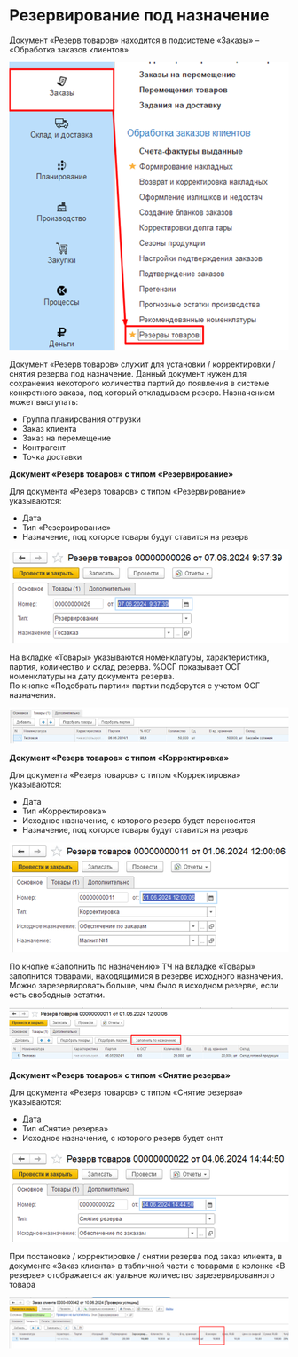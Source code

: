 # Резервирование под назначение

Документ «Резерв товаров» находится в подсистеме «Заказы» – «Обработка заказов клиентов» 

[![1][1]][1]

Документ «Резерв товаров» служит для установки / корректировки / снятия резерва под назначение. Данный документ нужен для сохранения некоторого количества партий до появления в системе конкретного заказа, под который откладываем резерв.
Назначением может выступать:
- Группа планирования отгрузки
- Заказ клиента
- Заказ на перемещение
- Контрагент
- Точка доставки

**Документ «Резерв товаров» с типом «Резервирование»**

Для документа «Резерв товаров» с типом «Резервирование» указываются:  
- Дата 
- Тип «Резервирование»
- Назначение, под которое товары будут ставится на резерв

[![2][2]][2]

На вкладке «Товары» указываются номенклатуры, характеристика, партия, количество и склад резерва. 
%ОСГ показывает ОСГ номенклатуры на дату документа резерва.   
По кнопке «Подобрать партии» партии подберутся с учетом ОСГ назначения.

[![3][3]][3]

**Документ «Резерв товаров» с типом «Корректировка»**

Для документа «Резерв товаров» с типом «Корректировка» указываются:
- Дата 
- Тип «Корректировка»
- Исходное назначение, с которого резерв будет переносится
- Назначение, под которое товары будут ставится на резерв

[![4][4]][4]

По кнопке «Заполнить по назначению» ТЧ на вкладке «Товары» заполнится товарами, находящимися в резерве исходного назначения. Можно зарезервировать больше, чем было в исходном резерве, если есть свободные остатки.

[![5][5]][5]

**Документ «Резерв товаров» с типом «Снятие резерва»**

Для документа «Резерв товаров» с типом «Снятие резерва» указываются:
- Дата 
- Тип «Снятие резерва»
- Исходное назначение, с которого резерв будет снят

[![6][6]][6]

При постановке / корректировке / снятии резерва под заказ клиента, в документе «Заказ клиента» в табличной части с товарами в колонке «В резерве» отображается актуальное количество зарезервированного товара

[![7][7]][7]

[1]: 1.png
[2]: 2.png
[3]: 3.png
[4]: 4.png
[5]: 5.png
[6]: 6.png
[7]: 7.png